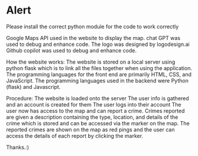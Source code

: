 # Alert
Please install the correct python module for the code to work correctly

Google Maps API used in the website to display the map.
chat GPT was used to debug and enhance code.
The logo was designed by logodesign.ai
Github copilot was used to debug and enhance code.

How the website works:
The website is stored on a local server using python flask which is  to link all the files together when using the application. The programming languages for the front end are primarily HTML, CSS, and JavaScript. The programming languages used in the backend were Python (flask) and Javascript.

Procedure: 
The website is loaded onto the server
The user info is gathered and an account is created for them
The user logs into their account
The user now has access to the map and can report a crime.
Crimes reported are given a description containing the type, location, and details of the crime which is stored and can be accessed via the marker on the map.
The reported crimes are shown on the map as red pings and the user can access the details of each report by clicking the marker.

Thanks.:)
